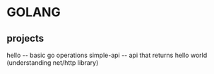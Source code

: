 # GOLANG

## projects
hello -- basic go operations
simple-api -- api that returns hello world (understanding net/http library)


